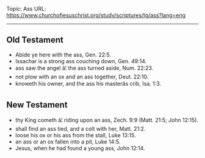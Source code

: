 Topic: Ass
URL: https://www.churchofjesuschrist.org/study/scriptures/tg/ass?lang=eng

---

## Old Testament

- Abide ye here with the ass, Gen. 22:5.
- Issachar is a strong ass couching down, Gen. 49:14.
- ass saw the angel â¦ the ass turned aside, Num. 22:23.
- not plow with an ox and an ass together, Deut. 22:10.
- knoweth his owner, and the ass his masterâs crib, Isa. 1:3.

## New Testament

- thy King cometh â¦ riding upon an ass, Zech. 9:9 (Matt. 21:5; John 12:15).
- shall find an ass tied, and a colt with her, Matt. 21:2.
- loose his ox or his ass from the stall, Luke 13:15.
- an ass or an ox fallen into a pit, Luke 14:5.
- Jesus, when he had found a young ass, John 12:14.

